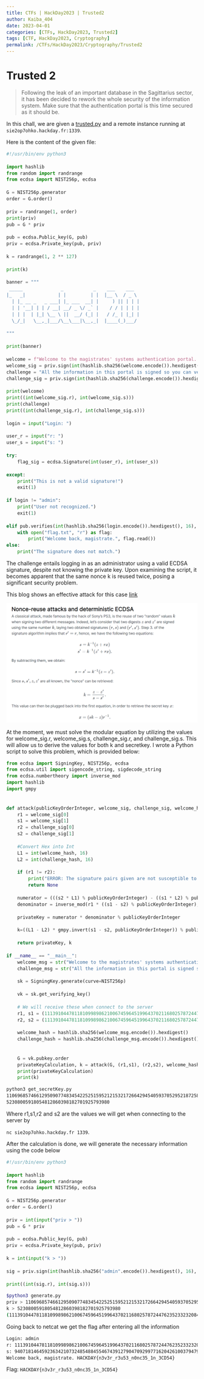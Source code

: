 ```yaml
---
title: CTFs | HackDay2023 | Trusted2
author: Kaiba_404
date: 2023-04-01
categories: [CTFs, HackDay2023, Trusted2]
tags: [CTF, HackDay2023, Cryptography]
permalink: /CTFs/HackDay2023/Cryptography/Trusted2
---
```


# Trusted 2

> Following the leak of an important database in the Sagittarius sector, it has been decided to rework the whole security of the information system.
> Make sure that the authentication portal is this time secured as it should be.

In this chall, we are given a [trusted.py](https://github.com/CongKhaiNGUYEN/congkhainguyen.github.io/blob/main/_posts/CTFs/HackDay2023/Crytography/trusted2.py) and a remote instance running at `sie2op7ohko.hackday.fr:1339`.

Here is the content of the given file:

```python
#!/usr/bin/env python3

import hashlib
from random import randrange
from ecdsa import NIST256p, ecdsa

G = NIST256p.generator
order = G.order()

priv = randrange(1, order)
print(priv)
pub = G * priv

pub = ecdsa.Public_key(G, pub)
priv = ecdsa.Private_key(pub, priv)

k = randrange(1, 2 ** 127)

print(k)

banner = """
 _____              _           _    ___    ___   
|_   _|            | |         | |  |__ \  / _ \ 
  | |_ __ _   _ ___| |_ ___  __| |     ) || | | |
  | | '__| | | / __| __/ _ \/ _` |    / / | | | |
  | | |  | |_| \__ \ ||  __/ (_| |   / /_ | |_| |
  \_/_|   \__,_|___/\__\___|\__,_|  |____(_)___/ 
  
"""

print(banner)

welcome = f"Welcome to the magistrates' systems authentication portal. These systems contain confidential information. By authenticating, you accept our terms of usage and confidentiality policy."
welcome_sig = priv.sign(int(hashlib.sha256(welcome.encode()).hexdigest(), 16), k)
challenge = "All the information in this portal is signed so you can verify its authenticity. To authenticate, please send your login and then its signature."
challenge_sig = priv.sign(int(hashlib.sha256(challenge.encode()).hexdigest(), 16), k)

print(welcome)
print((int(welcome_sig.r), int(welcome_sig.s)))
print(challenge)
print((int(challenge_sig.r), int(challenge_sig.s)))

login = input("Login: ")

user_r = input("r: ")
user_s = input("s: ")

try:
    flag_sig = ecdsa.Signature(int(user_r), int(user_s))

except:
    print("This is not a valid signature!")
    exit(1)

if login != "admin":
    print("User not recognized.")
    exit(1)

elif pub.verifies(int(hashlib.sha256(login.encode()).hexdigest(), 16), flag_sig):
    with open("flag.txt", "r") as flag:
        print("Welcome back, magistrate.", flag.read())
else:
    print("The signature does not match.")
```


The challenge entails logging in as an administrator using a valid ECDSA signature, despite not knowing the private key. Upon examining the script, it becomes apparent that the same nonce k is reused twice, posing a significant security problem.

This blog shows an effective attack for this case [link](https://blog.ledger.com/whitebox_ecdsa/)

![ECDSA Nonce Reuse](ECDSA_nonce_reuse.png)


At the moment, we must solve the modular equation by utilizing the values for welcome_sig.r, welcome_sig.s, challenge_sig.r, and challenge_sig.s. This will allow us to derive the values for both k and secretkey. I wrote a Python script to solve this problem, which is provided below:

```python
from ecdsa import SigningKey, NIST256p, ecdsa
from ecdsa.util import sigencode_string, sigdecode_string
from ecdsa.numbertheory import inverse_mod
import hashlib
import gmpy


def attack(publicKeyOrderInteger, welcome_sig, challenge_sig, welcome_hash, challenge_hash): 
    r1 = welcome_sig[0]
    s1 = welcome_sig[1]
    r2 = challenge_sig[0]
    s2 = challenge_sig[1]

    #Convert Hex into Int
    L1 = int(welcome_hash, 16)
    L2 = int(challenge_hash, 16)

    if (r1 != r2):
        print("ERROR: The signature pairs given are not susceptible to this attack")
        return None

    numerator = (((s2 * L1) % publicKeyOrderInteger) - ((s1 * L2) % publicKeyOrderInteger))
    denominator = inverse_mod(r1 * ((s1 - s2) % publicKeyOrderInteger), publicKeyOrderInteger)

    privateKey = numerator * denominator % publicKeyOrderInteger
    	
    k=((L1 - L2) * gmpy.invert(s1 - s2, publicKeyOrderInteger)) % publicKeyOrderInteger

    return privateKey, k

if __name__ == "__main__":
    welcome_msg = str("Welcome to the magistrates' systems authentication portal. These systems contain confidential information. By authenticating, you accept our terms of usage and confidentiality policy.")
    challenge_msg = str("All the information in this portal is signed so you can verify its authenticity. To authenticate, please send your login and then its signature.")

    sk = SigningKey.generate(curve=NIST256p)

    vk = sk.get_verifying_key()

    # We will receive these when connect to the server
    r1, s1 = (111391044781181099898621006745964519964370211680257872447623523323208411606006, 100398559010779323791307625279057034441528039874592265012681523507075607609967)
    r2, s2 = (111391044781181099898621006745964519964370211680257872447623523323208411606006, 108010935937086225987349138870931134823994791317514068872230958438782733606218)

    welcome_hash = hashlib.sha256(welcome_msg.encode()).hexdigest()
    challenge_hash = hashlib.sha256(challenge_msg.encode()).hexdigest()


    G = vk.pubkey.order
    privateKeyCalculation, k = attack(G, (r1,s1), (r2,s2), welcome_hash, challenge_hash)
    print(privateKeyCalculation)
    print(k)


```

```bash
python3 get_secretKey.py 
110696857466129509077483454225251595212153217266429454059370529521872581383283
52308005918054812860398182701925793980
```

Where r1,s1,r2 and s2 are the values we will get when connecting to the server by

`nc sie2op7ohko.hackday.fr 1339`.

After the calculation is done, we will generate the necessary information using the code below

```python
#!/usr/bin/env python3

import hashlib
from random import randrange
from ecdsa import NIST256p, ecdsa

G = NIST256p.generator
order = G.order()

priv = int(input("priv > "))
pub = G * priv

pub = ecdsa.Public_key(G, pub)
priv = ecdsa.Private_key(pub, priv)

k = int(input("k > "))

sig = priv.sign(int(hashlib.sha256("admin".encode()).hexdigest(), 16), k)

print((int(sig.r), int(sig.s)))
```

```bash
$python3 generate.py 
priv > 110696857466129509077483454225251595212153217266429454059370529521872581383283
k > 52308005918054812860398182701925793980
(111391044781181099898621006745964519964370211680257872447623523323208411606006, 94071814645923634210732485488455467439127904709299771620426100379479682850179)
```

Going back to netcat we get the flag after entering all the information

```bash
Login: admin
r: 111391044781181099898621006745964519964370211680257872447623523323208411606006
s: 94071814645923634210732485488455467439127904709299771620426100379479682850179
Welcome back, magistrate. HACKDAY{n3v3r_r3u53_n0nc35_1n_3CD54}
```

Flag: `HACKDAY{n3v3r_r3u53_n0nc35_1n_3CD54}`